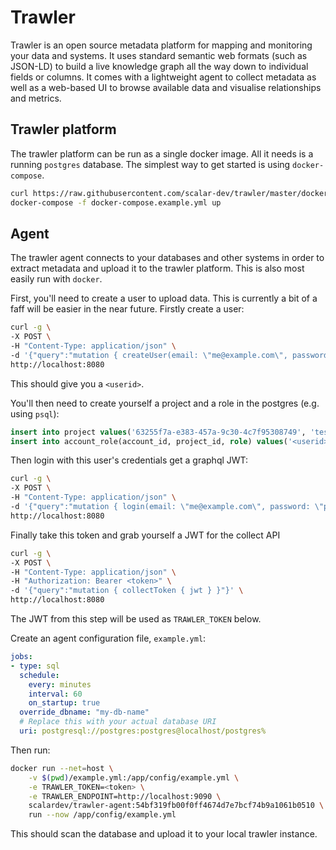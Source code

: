 # Trawler

Trawler is an open source metadata platform for mapping and monitoring your data
and systems. It uses standard semantic web formats (such as
JSON-LD) to build a live knowledge graph all the way down to individual fields
or columns. It comes with a lightweight agent to collect metadata as well as a
web-based UI to browse available data and visualise relationships and metrics.

## Trawler platform
The trawler platform can be run as a single docker image. All it needs is a
running `postgres` database. The simplest way to get started is using
`docker-compose`.

```bash
curl https://raw.githubusercontent.com/scalar-dev/trawler/master/docker-compose.example.yml
docker-compose -f docker-compose.example.yml up
```

## Agent
The trawler agent connects to your databases and other systems in order to
extract metadata and upload it to the trawler platform. This is also most easily
run with `docker`.

First, you'll need to create a user to upload data. This is currently a bit of a
faff will be easier in the near future. Firstly create a user:

```bash
curl -g \
-X POST \
-H "Content-Type: application/json" \
-d '{"query":"mutation { createUser(email: \"me@example.com\", password: \"password\") }"}' \
http://localhost:8080
```

This should give you a `<userid>`.

You'll then need to create yourself a project and a role in the postgres (e.g. using `psql`):

```sql
insert into project values('63255f7a-e383-457a-9c30-4c7f95308749', 'test')
insert into account_role(account_id, project_id, role) values('<userid>', '63255f7a-e383-457a-9c30-4c7f95308749', 'admin');
```

Then login with this user's credentials get a graphql JWT:

```bash
curl -g \
-X POST \
-H "Content-Type: application/json" \
-d '{"query":"mutation { login(email: \"me@example.com\", password: \"password\") { jwt } }"}' \
http://localhost:8080
```

Finally take this token and grab yourself a JWT for the collect API

```bash
curl -g \
-X POST \
-H "Content-Type: application/json" \
-H "Authorization: Bearer <token>" \
-d '{"query":"mutation { collectToken { jwt } }"}' \
http://localhost:8080
```

The JWT from this step will be used as `TRAWLER_TOKEN` below.

Create an agent configuration file, `example.yml`:

```yaml
jobs:
- type: sql
  schedule:
    every: minutes
    interval: 60
    on_startup: true
  override_dbname: "my-db-name"
  # Replace this with your actual database URI
  uri: postgresql://postgres:postgres@localhost/postgres%       
```

Then run:

```bash
docker run --net=host \
    -v $(pwd)/example.yml:/app/config/example.yml \
    -e TRAWLER_TOKEN=<token> \
    -e TRAWLER_ENDPOINT=http://localhost:9090 \
    scalardev/trawler-agent:54bf319fb00f0ff4674d7e7bcf74b9a1061b0510 \
    run --now /app/config/example.yml 
```

This should scan the database and upload it to your local trawler instance.
